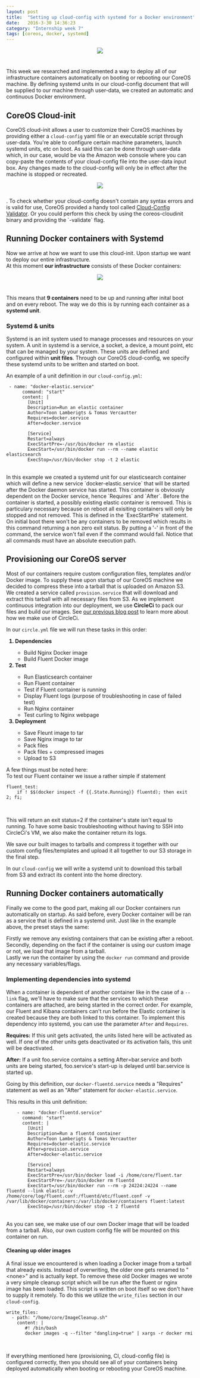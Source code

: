 ```yaml
---
layout: post
title:  "Setting up cloud-config with systemd for a Docker environment"
date:   2016-3-30 14:36:23
category: "Internship week 7"
tags: [coreos, docker, systemd]
---
```



<div style="text-align:center"><img src ="/images/core_and_docker.png" style="max-width:100%;padding-bottom:25px"/></div>

This week we researched and implemented a way to deploy all of our infrastructure containers automatically on booting or rebooting our CoreOS machine. By defining systemd units in our cloud-config document that will be supplied to our machine through user-data, we created an automatic and continuous Docker environment. 
<!--more-->

## **CoreOS Cloud-init**

CoreOS cloud-init allows a user to customize their CoreOS machines by providing either a `cloud-config` yaml file or an executable script through user-data. You're able to configure certain machine parameters, launch systemd units, etc on boot. 
As said this can be done through user-data which, in our case, would be via the Amazon web console where you can copy-paste the contents of your cloud-config file into the user-data input box. Any changes made to the cloud-config will only be in effect after the machine is stopped or recreated. 

<div style="text-align:center"><img src ="/images/ec2-instance-cloud-config.png" style="max-width:100%;padding-bottom:25px"/></div>
.
To check whether your cloud-config doesn't contain any syntax errors and is valid for use, CoreOS provided a handy tool called <a href="https://coreos.com/validate/">Cloud-Config Validator</a>.
Or you could perform this check by using the coreos-cloudinit binary and providing the `-validate` flag.

## **Running Docker containers with Systemd**

Now we arrive at how we want to use this cloud-init. Upon startup we want to deploy our entire infrastructure.  
At this moment **our infrastructure** consists of these Docker containers:  

<div style="text-align:center"><img src ="/images/infra.png" style="max-width:100%;padding-bottom:25px"/></div>

This means that **9 containers** need to be up and running after inital boot and on every reboot. The way we do this is by running each container as a **systemd unit**.   


### **Systemd & units**

Systemd is an init system used to manage processes and resources on your system. A unit in systemd is a service, a socket, a device, a mount point, etc that can be managed by your system. These units are defined and configured within **unit files**. Through our CoreOS cloud-config, we specify these systemd units to be written and started on boot.  

An example of a unit definition in our `cloud-config.yml`:

```
 - name: "docker-elastic.service"
      command: "start"
      content: |
        [Unit]
        Description=Run an elastic container
        Author=Toon Lamberigts & Tomas Vercautter
        Requires=docker.service
        After=docker.service

        [Service]
        Restart=always
        ExecStartPre=-/usr/bin/docker rm elastic
        ExecStart=/usr/bin/docker run --rm --name elastic elasticsearch
        ExecStop=/usr/bin/docker stop -t 2 elastic
```
<br />
In this example we created a systemd unit for our elasticsearch container which will define a new service `docker-elastic.service` that will be started after the Docker daemon service has started. This container is obviously dependent on the Docker service, hence `Requires` and `After`. Before the container is started, a possibly existing elastic container is removed. This is particulary necessary because on reboot all exisiting containers will only be stopped and not removed. This is defined in the `ExecStartPre` statement. On initial boot there won't be any containers to be removed which results in this command returning a non zero exit status. By putting a '-' in front of the command, the service won't fail even if the command would fail.  
Notice that all commands must have an absolute execution path.

## **Provisioning our CoreOS server**

Most of our containers require custom configuration files, templates and/or Docker image. To supply these upon startup of our CoreOS machine we decided to compress these into a tarball that is uploaded on Amazon S3. We created a service called `provision.service` that will download and extract this tarball with all necessary files from S3. As we implement continuous integration into our deployment, we use **CircleCi** to pack our files and build our images. See <a href="/internship%20week%202/2016/02/24/dock-gen-and-continuous-integration.html">our previous blog post</a> to learn more about how we make use of CircleCi. 

In our `circle.yml` file we will run these tasks in this order:

<ol class="default">
	<b><li>Dependencies</li></b>
	<ul class="default">
 		<li>Build Nginx Docker image</li>
 		<li>Build Fluent Docker image</li>
 	</ul>
 	<b><li>Test</li></b>
 	<ul class="default">
 		<li>Run Elasticsearch container</li>
 		<li>Run Fluent container</li>
 		<li>Test if Fluent container is running</li>
 		<li>Display Fluent logs (purpose of troubleshooting in case of failed test)</li>
 		<li>Run Nginx container</li>
 		<li>Test curling to Nginx webpage</li>
 	</ul>
 	<b><li>Deployment</li></b>
 	<ul class="default">
 		<li>Save Fleunt image to tar</li>
 		<li>Save Nginx image to tar</li>
 		<li>Pack files</li>
 		<li>Pack files + compressed images</li>
 		<li>Upload to S3</li>
 	</ul>
</ol>


A few things must be noted here:  
To test our Fluent container we issue a rather simple if statement

```
fluent_test:
	if ! $$(docker inspect -f {{.State.Running}} fluentd); then exit 2; fi;
```
<br />

This will return an exit status=2 if the container's state isn't equal to running. To have some basic troubleshooting without having to SSH into CircleCi's VM, we also make the container return its logs.  

We save our built images to tarballs and compress it together with our custom config files/templates and upload it all together to our S3 storage in the final step. 
  
In our `cloud-config` we will write a systemd unit to download this tarball from S3 and extract its content into the home directory.

## **Running Docker containers automatically**

Finally we come to the good part, making all our Docker containers run automatically on startup. As said before, every Docker container will be ran as a service that is defined in a systemd unit. Just like in the example above, the preset stays the same:  

Firstly we remove any existing containers that can be existing after a reboot.  Secondly, depending on the fact if the container is using our custom image or not, we load that image from a tarball.  
Lastly we run the container by using the `docker run` command and provide any necessary variables/flags.  

### **Implementing dependencies into systemd**
When a container is dependent of another container like in the case of a `--link` flag, we'll have to make sure that the services to which these containers are attached, are being started in the correct order. For example, our Fluent and Kibana containers can't run before the Elastic container is created because they are both linked to this container. To implement this dependency into systemd, you can use the parameter `After` and `Requires`.  
  
**Requires:** If this unit gets activated, the units listed here will be activated as well. If one of the other units gets deactivated or its activation fails, this unit will be deactivated.

**After:** If a unit foo.service contains a setting After=bar.service and both units are being started, foo.service's start-up is delayed until bar.service is started up.
  
Going by this definition, our `docker-fluentd.service` needs a "Requires" statement as well as an "After" statement for `docker-elastic.service`.

This results in this unit definition:

```
    - name: "docker-fluentd.service"
      command: "start"
      content: |
        [Unit]
        Description=Run a fluentd container
        Author=Toon Lamberigts & Tomas Vercautter
        Requires=docker-elastic.service
        After=provision.service
        After=docker-elastic.service

        [Service]
        Restart=always
        ExecStartPre=/usr/bin/docker load -i /home/core/fluent.tar
        ExecStartPre=-/usr/bin/docker rm fluentd
        ExecStart=/usr/bin/docker run --rm -p 24224:24224 --name fluentd --link elastic -v /home/core/log/fluent.conf:/fluentd/etc/fluent.conf -v /var/lib/docker/containers:/var/lib/docker/containers fluent:latest
        ExecStop=/usr/bin/docker stop -t 2 fluentd
```
<br />
As you can see, we make use of our own Docker image that will be loaded from a tarball. Also, our own custom config file will be mounted on this container on run.  
  
#### **Cleaning up older images**
A final issue we encountered is when loading a Docker image from a tarball that already exists. Instead of overwriting, the older one gets renamed to "<none&#62;" and is actually kept. To remove these old Docker images we wrote a very simple cleanup script which will be run after the fluent or nginx image has been loaded. This script is written on boot itself so we don't have to supply it remotely. To do this we utilize the <code class="highlighter-rouge">write_files</code> section in our <code class="highlighter-rouge">cloud-config</code>.

```
write_files:
  - path: "/home/core/ImageCleanup.sh"
    content: |
       #! /bin/bash
       docker images -q --filter "dangling=true" | xargs -r docker rmi
```
<br />

If everything mentioned here (provisioning, CI, cloud-config file) is configured correctly, then you should see all of your containers being deployed automatically when booting or rebooting your CoreOS machine.
